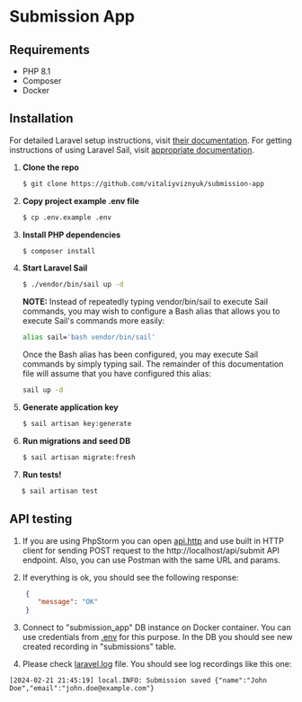 Submission App
==============

## Requirements

* PHP 8.1
* Composer
* Docker

## Installation

For detailed Laravel setup instructions, visit [their documentation](https://laravel.com/docs/10.x/installation).
For getting instructions of using Laravel Sail, visit [appropriate documentation](https://laravel.com/docs/10.x/sail).

1. **Clone the repo**

   ```sh
   $ git clone https://github.com/vitaliyviznyuk/submission-app
   ```
2. **Copy project example .env file**

   ```sh
   $ cp .env.example .env
   ```

3. **Install PHP dependencies**

   ```sh
   $ composer install
   ```

4. **Start Laravel Sail**
   ```sh
   $ ./vendor/bin/sail up -d
   ```

   **NOTE:**
   Instead of repeatedly typing vendor/bin/sail to execute Sail commands, you may wish to configure a Bash alias that allows you to execute Sail's commands more easily:

   ```sh
   alias sail='bash vendor/bin/sail'
   ```

   Once the Bash alias has been configured, you may execute Sail commands by simply typing sail. The remainder of this documentation file will assume that you have configured this alias:

   ```sh
   sail up -d
   ```

5. **Generate application key**

   ```sh
   $ sail artisan key:generate
   ```

6. **Run migrations and seed DB**
   ```sh
   $ sail artisan migrate:fresh
   ```

7. **Run tests!**
```sh
   $ sail artisan test
   ```

## API testing

1. If you are using PhpStorm you can open [api.http](api.http) and use built in HTTP client for sending POST request to the http://localhost/api/submit API endpoint. Also, you can use Postman with the same URL and params.

2. If everything is ok, you should see the following response:
```json
    {
       "message": "OK"
    }
```

3. Connect to "submission_app" DB instance on Docker container. You can use credentials from [.env](.env) for this purpose. In the DB you should see new created recording in "submissions" table.

4. Please check [laravel.log](storage/logs/laravel.log) file. You should see log recordings like this one:

```text
[2024-02-21 21:45:19] local.INFO: Submission saved {"name":"John Doe","email":"john.doe@example.com"} 
   ```
